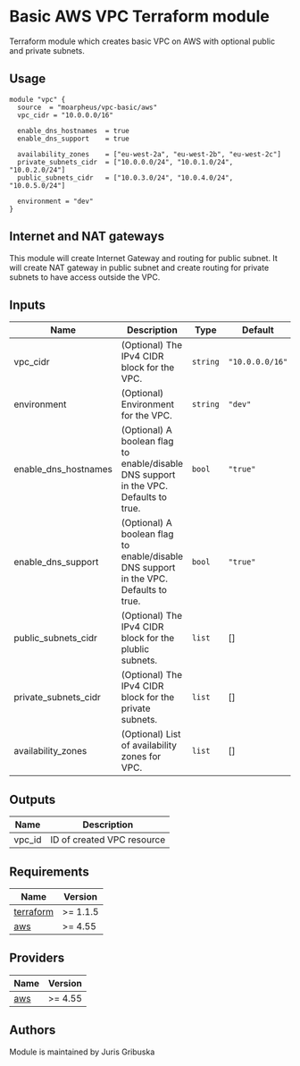 # Basic AWS VPC Terraform module 

Terraform module which creates basic VPC on AWS with optional public and private subnets.

## Usage

```hcl
module "vpc" {
  source  = "moarpheus/vpc-basic/aws"
  vpc_cidr = "10.0.0.0/16"

  enable_dns_hostnames  = true
  enable_dns_support    = true

  availability_zones    = ["eu-west-2a", "eu-west-2b", "eu-west-2c"]
  private_subnets_cidr  = ["10.0.0.0/24", "10.0.1.0/24", "10.0.2.0/24"]
  public_subnets_cidr   = ["10.0.3.0/24", "10.0.4.0/24", "10.0.5.0/24"]

  environment = "dev"
}
```

## Internet and NAT gateways

This module will create Internet Gateway and routing for public subnet. It will create NAT gateway in public subnet and create routing for private subnets to have access outside the VPC.

## Inputs

| Name | Description | Type | Default | Required |
|------|-------------|------|---------|:--------:|
| vpc_cidr | (Optional) The IPv4 CIDR block for the VPC. | `string` | `"10.0.0.0/16"` | no |
| environment | (Optional) Environment for the VPC. | `string` | `"dev"` | no |
| enable_dns_hostnames | (Optional) A boolean flag to enable/disable DNS support in the VPC. Defaults to true. | `bool` | `"true"` | no |
| enable_dns_support | (Optional) A boolean flag to enable/disable DNS support in the VPC. Defaults to true. | `bool` | `"true"` | no |
| public_subnets_cidr | (Optional) The IPv4 CIDR block for the plublic subnets. | `list` | [] | no |
| private_subnets_cidr | (Optional) The IPv4 CIDR block for the private subnets. | `list` | [] | no |
| availability_zones | (Optional) List of availability zones for VPC. | `list` | [] | no |

## Outputs

| Name | Description |
|------|-------------|
| <a name="output_azs"></a> vpc_id | ID of created VPC resource |

## Requirements

| Name | Version |
|------|---------|
| <a name="requirement_terraform"></a> [terraform](#requirement\_terraform) | >= 1.1.5 |
| <a name="requirement_aws"></a> [aws](#requirement\_aws) | >= 4.55 |

## Providers

| Name | Version |
|------|---------|
| <a name="provider_aws"></a> [aws](#provider\_aws) | >= 4.55 |

## Authors

Module is maintained by Juris Gribuska
